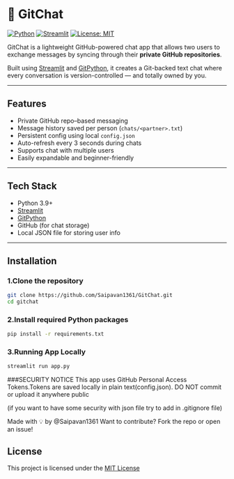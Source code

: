 # 💬 GitChat

[![Python](https://img.shields.io/badge/Python-3.9%2B-blue?logo=python&logoColor=white)](https://www.python.org/)
[![Streamlit](https://img.shields.io/badge/Built%20with-Streamlit-ff4b4b?logo=streamlit&logoColor=white)](https://streamlit.io/)
[![License: MIT](https://img.shields.io/badge/License-MIT-green.svg)](LICENSE)

GitChat is a lightweight GitHub-powered chat app that allows two users to exchange messages by syncing through their **private GitHub repositories**.

Built using [Streamlit](https://streamlit.io) and [GitPython](https://github.com/gitpython-developers/GitPython), it creates a Git-backed text chat where every conversation is version-controlled — and totally owned by you.

---

## Features

- Private GitHub repo–based messaging
- Message history saved per person (`chats/<partner>.txt`)
- Persistent config using local `config.json`
- Auto-refresh every 3 seconds during chats
- Supports chat with multiple users
- Easily expandable and beginner-friendly

---

## Tech Stack

- Python 3.9+
- [Streamlit](https://streamlit.io/)
- [GitPython](https://github.com/gitpython-developers/GitPython)
- GitHub (for chat storage)
- Local JSON file for storing user info

---

## Installation

### 1.Clone the repository

```bash
git clone https://github.com/Saipavan1361/GitChat.git
cd gitchat
```

### 2.Install required Python packages
```bash
pip install -r requirements.txt
```

### 3.Running App Locally
```bash
streamlit run app.py
```

###SECURITY NOTICE 
This app uses GitHub Personal Access Tokens.Tokens are saved locally in plain text(config.json). DO NOT commit or upload it anywhere public

(if you want to have some security with json file try to add in .gitignore file)

Made with 💡 by @Saipavan1361
Want to contribute? Fork the repo or open an issue! 

## License
This project is licensed under the [MIT License](LICENSE)
